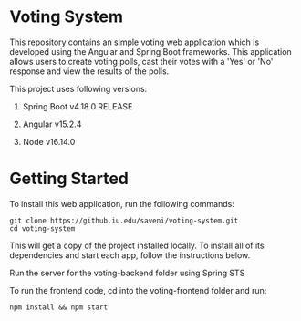 # Voting System
This repository contains an simple voting web application which is developed using the Angular and Spring Boot frameworks. 
This application allows users to create voting polls, cast their votes with a 'Yes' or 'No' response and view the results of the polls.

This project uses following versions:
1. Spring Boot v4.18.0.RELEASE

2. Angular v15.2.4

3. Node v16.14.0


# Getting Started
To install this web application, run the following commands:

``` 
git clone https://github.iu.edu/saveni/voting-system.git
cd voting-system 
```


This will get a copy of the project installed locally. To install all of its dependencies and start each app, follow the instructions below.

Run the server for the voting-backend folder using Spring STS


To run the frontend code, cd into the voting-frontend folder and run:

```npm install && npm start```
